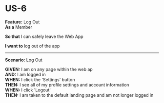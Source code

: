# US-6 
  
**Feature:** Log Out  
**As a** Member  
  
**So that** I can safely leave the Web App  
  
**I want to** log out of the app  
<hr> 
  
**Scenario:** Log Out  
  
**GIVEN:** I am on any page within the web ap  
**AND:** I am logged in  
**WHEN:** I click the 'Settings' button  
**THEN:** I see all of my profile settings and account information  
**WHEN:** I click 'Logout'  
**THEN:** I am taken to the default landing page and am not longer logged in  
  
